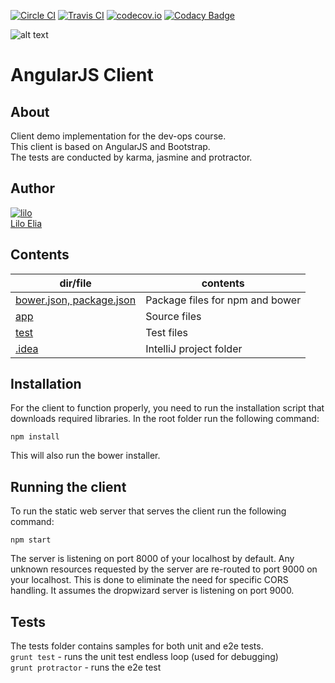 [![Circle CI](https://circleci.com/gh/boris-org/kinneret-client.svg?style=svg)](https://circleci.com/gh/boris-org/kinneret-client)
[![Travis CI](https://travis-ci.org/boris-org/kinneret-client.svg?branch=master)](https://travis-ci.org/boris-org/kinneret-client)
[![codecov.io](https://codecov.io/gh/boris-org/kinneret-client/coverage.svg?branch=master)](https://codecov.io/github/boris-org/kinneret-client?branch=master)
[![Codacy Badge](https://api.codacy.com/project/badge/grade/bd44de0208974b9a87b58b3c8164032c)](https://www.codacy.com/app/boris-org/kinneret-client)

![alt text](https://avatars0.githubusercontent.com/u/139426?v=3&s=400 "AngularJS FTW!")

# AngularJS Client

## About
Client demo implementation for the dev-ops course.  
This client is based on AngularJS and Bootstrap.  
The tests are conducted by karma, jasmine and protractor.

## Author
[![lilo](https://avatars3.githubusercontent.com/u/5829157?v=3&s=64)](https://github.com/lilotop)  
[Lilo Elia](https://github.com/lilotop)

## Contents
|dir/file|contents|
|--------|--------|
|[bower.json, package.json](https://github.com/devops-course/kinneret-client)|Package files for npm and bower|
|[app](https://github.com/devops-course/kinneret-client/tree/master/app)|Source files|
|[test](https://github.com/devops-course/kinneret-client/tree/master/test)|Test files|
|[.idea](https://github.com/devops-course/kinneret-client/tree/master/.idea)|IntelliJ project folder|

## Installation
For the client to function properly, you need to run the installation script that downloads required libraries.
In the root folder run the following command:
```
npm install
```
This will also run the bower installer.

## Running the client
To run the static web server that serves the client run the following command:
```
npm start
```
The server is listening on port 8000 of your localhost by default.
Any unknown resources requested by the server are re-routed to port 9000 on your localhost.
This is done to eliminate the need for specific CORS handling. It assumes the dropwizard server is listening on port 9000.

## Tests
The tests folder contains samples for both unit and e2e tests.  
`grunt test` - runs the unit test endless loop (used for debugging)  
`grunt protractor` - runs the e2e test  

